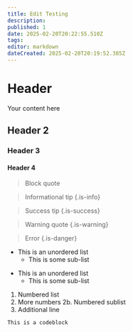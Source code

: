 ```yaml
---
title: Edit Testing
description: 
published: 1
date: 2025-02-20T20:22:55.510Z
tags: 
editor: markdown
dateCreated: 2025-02-20T20:19:52.385Z
---
```


# Header
Your content here

## Header 2

### Header 3

#### Header 4

> Block quote

> Informational tip
{.is-info}

> Success tip
{.is-success}

> Warning quote
{.is-warning}

> Error
{.is-danger}

- This is an unordered list
  - This is some sub-list
  
* This is an unordered list
  * This is some sub-list
  
1. Numbered list
2. More numbers
   2b. Numbered sublist
3. Additional line

`This is a codeblock`